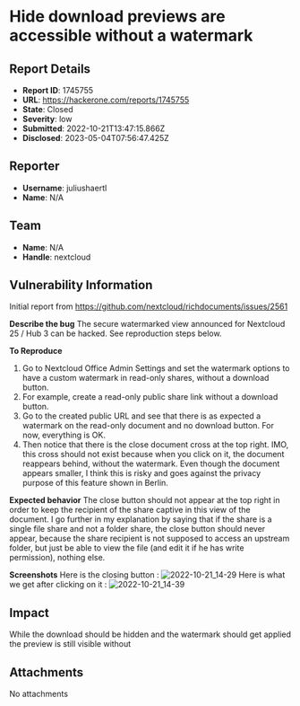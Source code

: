 # Hide download previews are accessible without a watermark

## Report Details
- **Report ID**: 1745755
- **URL**: https://hackerone.com/reports/1745755
- **State**: Closed
- **Severity**: low
- **Submitted**: 2022-10-21T13:47:15.866Z
- **Disclosed**: 2023-05-04T07:56:47.425Z

## Reporter
- **Username**: juliushaertl
- **Name**: N/A

## Team
- **Name**: N/A
- **Handle**: nextcloud

## Vulnerability Information
Initial report from https://github.com/nextcloud/richdocuments/issues/2561

**Describe the bug**
The secure watermarked view announced for Nextcloud 25 / Hub 3 can be hacked. See reproduction steps below.

**To Reproduce**

1. Go to Nextcloud Office Admin Settings and set the watermark options to have a custom watermark in read-only shares, without a download button.
2. For example, create a read-only public share link without a download button.
3. Go to the created public URL and see that there is as expected a watermark on the read-only document and no download button. For now, everything is OK.
4. Then notice that there is the close document cross at the top right. IMO, this cross should not exist because when you click on it, the document reappears behind, without the watermark. Even though the document appears smaller, I think this is risky and goes against the privacy purpose of this feature shown in Berlin.

**Expected behavior**
The close button should not appear at the top right in order to keep the recipient of the share captive in this view of the document. I go further in my explanation by saying that if the share is a single file share and not a folder share, the close button should never appear, because the share recipient is not supposed to access an upstream folder, but just be able to view the file (and edit it if he has write permission), nothing else.

**Screenshots**
Here is the closing button : 
![2022-10-21_14-29](https://user-images.githubusercontent.com/33763786/197195931-1e55f569-de6c-4527-be30-6e584a847468.png)
Here is what we get after clicking on it : 
![2022-10-21_14-39](https://user-images.githubusercontent.com/33763786/197197843-fb0eba78-17f7-4b71-8eca-0254b0e80af1.png)

## Impact

While the download should be hidden and the watermark should get applied the preview is still visible without

## Attachments
No attachments
